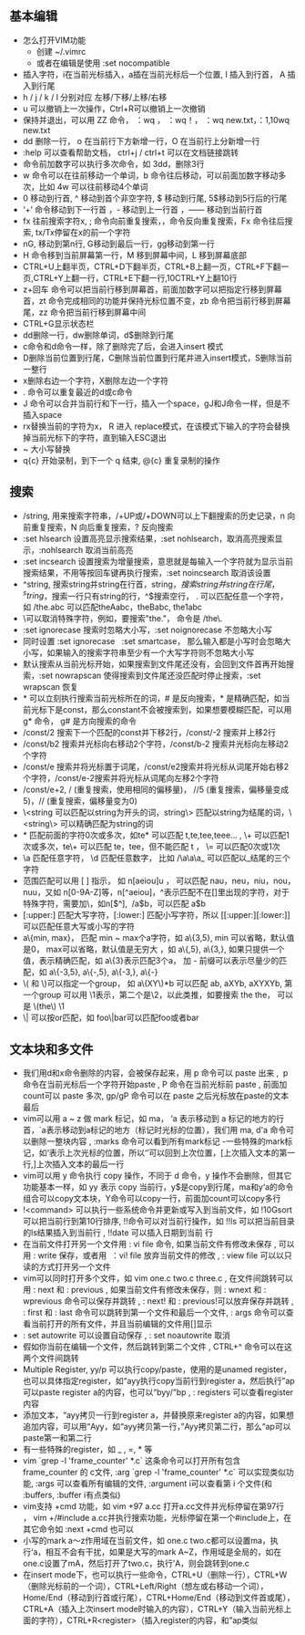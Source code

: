 ## 基本编辑
- 怎么打开VIM功能
  - 创建 ~/.vimrc
  - 或者在编辑是使用  :set nocompatible
- 插入字符，i在当前光标插入，a插在当前光标后一个位置, I 插入到行首， A 插入到行尾
- h / j / k / l 分别对应  左移/下移/上移/右移
- u 可以撤销上一次操作，Ctrl+R可以撤销上一次撤销
- 保持并退出，可以用 ZZ 命令， ：wq ， ：wq！， ：wq new.txt，：1,10wq new.txt
- dd 删除一行， o 在当前行下方新增一行，O 在当前行上分新增一行
- :help 可以查看帮助文档， ctrl+j / ctrl+t 可以在文档链接跳转
- 命令前加数字可以执行多次命令，如 3dd，删除3行
- w 命令可以在往前移动一个单词，b 命令往后移动，可以前面加数字移动多次，比如 4w 可以往前移动4个单词 
- 0 移动到行首, ^ 移动到首个非空字符, $ 移动到行尾, 5$移动到5行后的行尾
- ‘+’ 命令移动到下一行首 ，- 移动到上一行首 ，—— 移动到当前行首
- fx 往前搜索字符x, ; 命令向前重复搜索，，命令反向重复搜索，Fx 命令往后搜索, tx/Tx停留在x的前一个字符
- nG, 移动到第n行, G移动到最后一行，gg移动到第一行
- H 命令移到当前屏幕第一行，M 移到屏幕中间，L 移到屏幕底部
- CTRL+U上翻半页，CTRL+D下翻半页，CTRL+B上翻一页，CTRL+F下翻一页,CTRL+Y上翻一行，CTRL+E下翻一行,10CTRL+Y上翻10行
- z+回车 命令可以把当前行移到屏幕首，前面加数字可以把指定行移到屏幕首，zt 命令完成相同的功能并保持光标位置不变，zb 命令把当前行移到屏幕尾，zz 命令把当前行移到屏幕中间
- CTRL+G显示状态栏
- dd删除一行，dw删除单词，d$删除到行尾
- c命令和d命令一样，除了删除完了后，会进入insert 模式
- D删除当前位置到行尾，C删除当前位置到行尾并进入insert模式，S删除当前一整行
- x删除右边一个字符，X删除左边一个字符
- . 命令可以重复最近的d或c命令
- J 命令可以合并当前行和下一行，插入一个space，gJ和J命令一样，但是不插入space
- rx替换当前的字符为x， R 进入 replace模式，在该模式下输入的字符会替换掉当前光标下的字符，直到输入ESC退出
- ~ 大小写替换
- q{c} 开始录制，到下一个 q 结束, @{c} 重复录制的操作
## 搜索
- /string, 用来搜索字符串，/+UP或/+DOWN可以上下翻搜索的历史记录，n 向前重复搜索，N 向后重复搜索，? 反向搜索
- :set hlsearch 设置高亮显示搜索结果，:set nohlsearch，取消高亮搜索显示，:nohlsearch 取消当前高亮
- :set incsearch 设置搜索为增量搜索，意思就是每输入一个字符就为显示当前搜索结果，不用等按回车键再执行搜索，:set noincsearch 取消该设置
- ^string, 搜索string并string在行首，string$，搜索string并string在行尾，^string$，搜索一行只有string的行，^$搜索空行， . 可以匹配任意一个字符， 如 /the.abc 可以匹配theAabc，theBabc, the1abc
- \可以取消特殊字符，例如，要搜索"the."， 命令是 /the\\.   
- :set ignorecase 搜索时忽略大小写，:set noignorecase 不忽略大小写
- 同时设置 :set ignorecase   :set smartcase， 那么输入都是小写时会忽略大小写，如果输入的搜索字符串至少有一个大写字符则不忽略大小写
- 默认搜索从当前光标开始，如果搜索到文件尾还没有，会回到文件首再开始搜索，:set nowrapscan 使得搜索到文件尾还没匹配时停止搜索，:set wrapscan 恢复
- \* 可以立刻执行搜索当前光标所在的词，# 是反向搜索，\* 是精确匹配，如当前光标下是const，那么constant不会被搜索到，如果想要模糊匹配，可以用 g* 命令， g# 是方向搜索的命令
- /const/2 搜索下一个匹配的const并下移2行，/const/-2 搜索并上移2行
- /const/b2 搜索并光标向右移动2个字符，/const/b-2 搜索并光标向左移动2个字符
- /const/e 搜索并将光标置于词尾，/const/e2搜索并将光标从词尾开始右移2个字符，/const/e-2搜索并将光标从词尾向左移2个字符
- /const/e+2, / (重复搜索，使用相同的偏移量)， //5 (重复搜索，偏移量变成5)，// (重复搜索，偏移量变为0)
- \\<string 可以匹配以string为开头的词，string\\> 匹配以string为结尾的词，\\<string\\> 可以精确匹配为string的词
- \* 匹配前面的字符0次或多次，如te\* 可以匹配 t,te,tee,teee... , \\+ 可以匹配1次或多次，te\\+ 可以匹配 te，tee，但不能匹配 t ， \\= 可以匹配0次或1次
- \\a 匹配任意字符， \\d 匹配任意数字， 比如 /\\a\\a\\a_ 可以匹配以_结尾的三个字符
- 范围匹配可以用 [ ] 指示， 如 n[aeiou]u ， 可以匹配 nau，neu，niu，nou，nuu，又如 n[0-9A-Z]等，n[^aeiou]，^表示匹配不在[]里出现的字符，对于特殊字符，需要加\，如n[\$^],  /a\$b，可以匹配 a$b
- [:upper:] 匹配大写字符，[:lower:] 匹配小写字符，所以 [[:upper:][:lower:]] 可以匹配任意大写或小写的字符
- a\\{min, max}， 匹配 min ~ max个a字符，如 a\\{3,5}, min 可以省略，默认值是0， max可以省略，默认值是无穷大 ，如 a\\{,5}, a\\{3,}, 如果只提供一个值，表示精确匹配，如 a\\{3}表示匹配3个a， 加 - 前缀可以表示尽量少的匹配，如 a\\{-3,5}, a\\{-,5}, a\\{-3,}, a\\{-}
- \\( 和 \\)可以指定一个group， 如 a\\(XY\\)\*b 可以匹配 ab, aXYb, aXYXYb, 第一个group 可以用 \\1表示，第二个是\\2，以此类推，如要搜索 the the， 可以是  \\(the\\) \\1
- \\| 可以按or匹配，如 foo\\|bar可以匹配foo或者bar
## 文本块和多文件
- 我们用d和x命令删除的内容，会被保存起来，用 p 命令可以 paste 出来 ,  p 命令在当前光标后一个字符开始paste , P 命令在当前光标前 paste , 前面加 count可以 paste 多次, gp/gP 命令可以在 paste 之后光标放在paste的文本最后
- vim可以用 a ~ z 做 mark 标记，如 ma， ‘a 表示移动到 a 标记的地方的行首，`a表示移动到a标记的地方（标记时光标的位置），我们用 ma, d'a 命令可以删除一整块内容 , :marks 命令可以看到所有mark标记
-一些特殊的mark标记，如‘表示上次光标的位置，所以‘’可以回到上次位置，[上次插入文本的第一行,]上次插入文本的最后一行
- vim可以用 y 命令执行 copy 操作，不同于 d 命令，y 操作不会删除，但其它功能基本一样，如 yy 表示 copy 当前行，y$是copy到行尾，ma和y‘a的命令组合可以copy文本块，Y命令可以copy一行，前面加count可以copy多行
- !\<command\> 可以执行一些系统命令并更新或写入到当前文件，如 !10Gsort 可以把当前行到第10行排序, !!命令可以对当前行操作，如 !!ls 可以把当前目录的ls结果插入到当前行  , !!date 可以插入日期到当前 行
- 在当前文件打开另一个文件用 : vi file 命令, 如果当前文件有修改未保存 , 可以用 : write 保存，或者用  ：vi! file 放弃当前文件的修改 , : view file 可以以只读的方式打开另一个文件
- vim可以同时打开多个文件，如 vim  one.c two.c three.c , 在文件间跳转可以用 : next 和 : previous  , 如果当前文件有修改未保存，则 : wnext 和 : wprevious 命令可以保存并跳转 , : next! 和 : previous!可以放弃保存并跳转 , : first 和 : last 命令可以跳转到第一个文件和最后一个文件, : args 命令可以查看当前打开的所有文件，并且当前编辑的文件用[]显示
- : set autowrite 可以设置自动保存 , : set noautowrite 取消 
- 假如你当前在编辑一个文件，然后跳转到第二个文件 , CTRL+^ 命令可以在这两个文件间跳转
- Multiple Register, yy/p 可以执行copy/paste，使用的是unamed register，也可以具体指定register，如“ayy执行copy当前行到register a，然后执行”ap可以paste register a的内容，也可以“byy/”bp ,  : registers 可以查看register内容
- 添加文本，“ayy拷贝一行到register a，并替换原来register a的内容，如果想追加内容，可以用“Ayy，如“ayy拷贝第一行，”Ayy拷贝第二行，那么“ap可以paste第一和第二行
- 有一些特殊的register，如  _ , =, \* 等
- vim \`grep -l 'frame_counter' *.c\` 这条命令可以打开所有包含 frame_counter 的 c文件, :arg \`grep -l 'frame_counter' *.c\` 可以实现类似功能, :args 可以查看所有编辑的文件, :argument i可以查看第 i 个文件(和 :buffers, :buffer i有点类似)
- vim支持 +cmd 功能，如 vim +97 a.cc 打开a.cc文件并光标停留在第97行 ， vim +/#include a.cc并执行搜索功能，光标停留在第一个#include上，在其它命令如 :next +cmd 也可以
- 小写的mark a～z作用域在当前文件，如 one.c two.c都可以设置ma，执行‘a，相互不会有干扰，如果是大写的mark A~Z，作用域是全局的，如在one.c设置了mA，然后打开了two.c，执行’A，则会跳转到one.c
- 在insert mode下，也可以执行一些命令，CTRL+U（删除一行），CTRL+W（删除光标前的一个词），CTRL+Left/Right（想左或右移动一个词），Home/End（移动到行首或行尾），CTRL+Home/End（移动到文件首或尾），CTRL+A（插入上次insert mode时输入的内容），CTRL+Y（输入当前光标上面的字符），CTRL+R\<register\>（插入register的内容，和”ap类似
